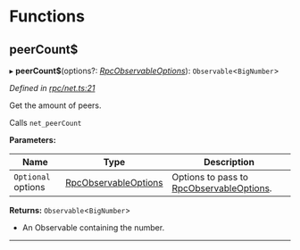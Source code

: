 

# Functions

<a id="peercount_"></a>

##  peerCount$

▸ **peerCount$**(options?: *[RpcObservableOptions](../interfaces/_types_.rpcobservableoptions.md)*): `Observable`<`BigNumber`>

*Defined in [rpc/net.ts:21](https://github.com/paritytech/js-libs/blob/0b729df/packages/light.js/src/rpc/net.ts#L21)*

Get the amount of peers.

Calls `net_peerCount`

**Parameters:**

| Name | Type | Description |
| ------ | ------ | ------ |
| `Optional` options | [RpcObservableOptions](../interfaces/_types_.rpcobservableoptions.md) |  Options to pass to [RpcObservableOptions](../interfaces/_types_.rpcobservableoptions.md). |

**Returns:** `Observable`<`BigNumber`>
- An Observable containing the number.

___


